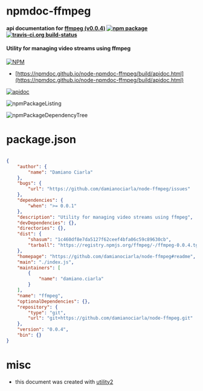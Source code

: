 # npmdoc-ffmpeg

#### api documentation for  [ffmpeg (v0.0.4)](https://github.com/damianociarla/node-ffmpeg#readme)  [![npm package](https://img.shields.io/npm/v/npmdoc-ffmpeg.svg?style=flat-square)](https://www.npmjs.org/package/npmdoc-ffmpeg) [![travis-ci.org build-status](https://api.travis-ci.org/npmdoc/node-npmdoc-ffmpeg.svg)](https://travis-ci.org/npmdoc/node-npmdoc-ffmpeg)

#### Utility for managing video streams using ffmpeg

[![NPM](https://nodei.co/npm/ffmpeg.png?downloads=true&downloadRank=true&stars=true)](https://www.npmjs.com/package/ffmpeg)

- [https://npmdoc.github.io/node-npmdoc-ffmpeg/build/apidoc.html](https://npmdoc.github.io/node-npmdoc-ffmpeg/build/apidoc.html)

[![apidoc](https://npmdoc.github.io/node-npmdoc-ffmpeg/build/screenCapture.buildCi.browser.%252Ftmp%252Fbuild%252Fapidoc.html.png)](https://npmdoc.github.io/node-npmdoc-ffmpeg/build/apidoc.html)

![npmPackageListing](https://npmdoc.github.io/node-npmdoc-ffmpeg/build/screenCapture.npmPackageListing.svg)

![npmPackageDependencyTree](https://npmdoc.github.io/node-npmdoc-ffmpeg/build/screenCapture.npmPackageDependencyTree.svg)



# package.json

```json

{
    "author": {
        "name": "Damiano Ciarla"
    },
    "bugs": {
        "url": "https://github.com/damianociarla/node-ffmpeg/issues"
    },
    "dependencies": {
        "when": ">= 0.0.1"
    },
    "description": "Utility for managing video streams using ffmpeg",
    "devDependencies": {},
    "directories": {},
    "dist": {
        "shasum": "1c460df8e7da5127f62ceef4bfa06c59c89630cb",
        "tarball": "https://registry.npmjs.org/ffmpeg/-/ffmpeg-0.0.4.tgz"
    },
    "homepage": "https://github.com/damianociarla/node-ffmpeg#readme",
    "main": "./index.js",
    "maintainers": [
        {
            "name": "damiano.ciarla"
        }
    ],
    "name": "ffmpeg",
    "optionalDependencies": {},
    "repository": {
        "type": "git",
        "url": "git+https://github.com/damianociarla/node-ffmpeg.git"
    },
    "version": "0.0.4",
    "bin": {}
}
```



# misc
- this document was created with [utility2](https://github.com/kaizhu256/node-utility2)
